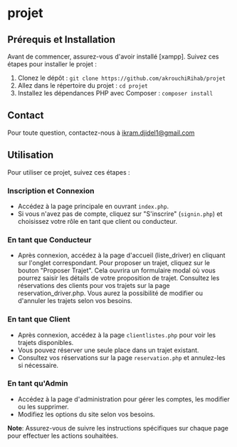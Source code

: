 # projet
## Prérequis et Installation

Avant de commencer, assurez-vous d'avoir installé [xampp]. Suivez ces étapes pour installer le projet :

1. Clonez le dépôt : `git clone https://github.com/akrouchiRihab/projet`
2. Allez dans le répertoire du projet : `cd projet`
3. Installez les dépendances PHP avec Composer : `composer install`
## Contact

Pour toute question, contactez-nous à ikram.djidel1@gmail.com 

## Utilisation

Pour utiliser ce projet, suivez ces étapes :

### Inscription et Connexion
- Accédez à la page principale en ouvrant `index.php`.
- Si vous n'avez pas de compte, cliquez sur "S'inscrire" (`signin.php`) et choisissez votre rôle en tant que client ou conducteur.

### En tant que Conducteur
- Après connexion, accédez à la page d'accueil (liste_driver) en cliquant sur l'onglet correspondant.
Pour proposer un trajet, cliquez sur le bouton "Proposer Trajet". Cela ouvrira un formulaire modal où vous pourrez saisir les détails de votre proposition de trajet.
Consultez les réservations des clients pour vos trajets sur la page reservation_driver.php. Vous aurez la possibilité de modifier ou d'annuler les trajets selon vos besoins.

### En tant que Client
- Après connexion, accédez à la page `clientlistes.php` pour voir les trajets disponibles.
- Vous pouvez réserver une seule place dans un trajet existant.
- Consultez vos réservations sur la page `reservation.php` et annulez-les si nécessaire.

### En tant qu'Admin
- Accédez à la page d'administration pour gérer les comptes, les modifier ou les supprimer.
- Modifiez les options du site selon vos besoins.

**Note**: Assurez-vous de suivre les instructions spécifiques sur chaque page pour effectuer les actions souhaitées.